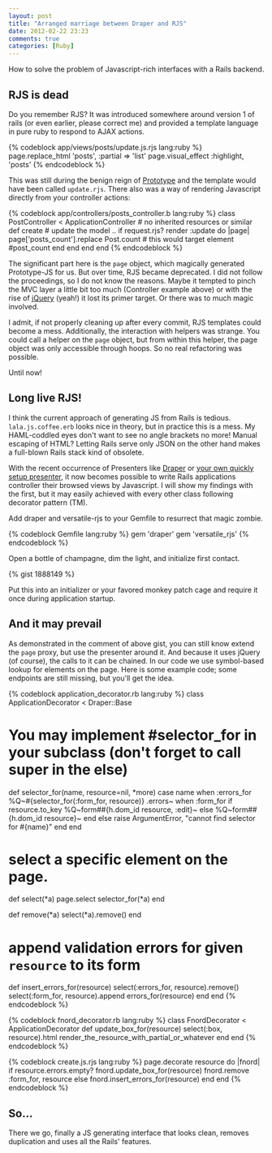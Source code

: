 ```yaml
---
layout: post
title: "Arranged marriage between Draper and RJS"
date: 2012-02-22 23:23
comments: true
categories: [Ruby]
---
```


How to solve the problem of Javascript-rich interfaces with a Rails backend.

<!--more-->

RJS is dead
-----------

Do you remember RJS? It was introduced somewhere around version 1 of rails (or
even earlier, please correct me) and provided a template language in pure ruby
to respond to AJAX actions.


{% codeblock app/views/posts/update.js.rjs lang:ruby %}
page.replace_html 'posts', :partial => 'list'
page.visual_effect :highlight, 'posts'
{% endcodeblock %}

This was still during the benign reign of [Prototype](http://www.prototypejs.org/)
and the template would have been called `update.rjs`. There also was a way of
rendering Javascript directly from your controller actions:

{% codeblock app/controllers/posts_controller.b lang:ruby %}
class PostController < ApplicationController # no inherited resources or similar
  def create
     # update the model ..
     if request.rjs?
       render :update do |page|
         page['posts_count'].replace Post.count # this would target element #post_count
       end
     end
  end
end
{% endcodeblock %}

The significant part here is the `page` object, which magically generated
Prototype-JS for us.  But over time, RJS became deprecated. I did not follow
the proceedings, so I do not know the reasons. Maybe it tempted to pinch the MVC
layer a little bit too much (Controller example above) or with the rise of
[jQuery](http://jquery.com/) (yeah!) it lost its primer target. Or there was to 
much magic involved.

I admit, if not properly cleaning up after every commit, RJS templates could
become a mess. Additionally, the interaction with helpers was strange. You
could call a helper on the `page` object, but from within this helper, the page
object was only accessible through hoops. So no real refactoring was possible.

Until now!

Long live RJS!
--------------

I think the current approach of generating JS from Rails is tedious.
`lala.js.coffee.erb` looks nice in theory, but in practice this is a mess. My
HAML-coddled eyes don't want to see no angle brackets no more! Manual escaping of HTML?
Letting Rails serve only JSON on the other hand makes a full-blown Rails stack kind of
obsolete.

With the recent occurrence of Presenters like [Draper](https://github.com/jcasimir/draper) or [your own quickly setup presenter](http://railscasts.com/episodes/287-presenters-from-scratch), it now becomes possible to write Rails applications controller their browsed views by Javascript. I will show my findings with the first, but it may easily achieved with every other class following decorator pattern (TM).


Add draper and versatile-rjs to your Gemfile to resurrect that magic zombie.

{% codeblock Gemfile lang:ruby %}
gem 'draper'
gem 'versatile_rjs'
{% endcodeblock %}

Open a bottle of champagne, dim the light, and initialize first contact.

{% gist 1888149 %}

Put this into an initializer or your favored monkey patch cage and require it
once during application startup.

And it may prevail
------------------

As demonstrated in the comment of above gist, you can still know extend the
`page` proxy, but use the presenter around it. And because it uses jQuery (of
course), the calls to it can be chained. In our code we use symbol-based
lookup for elements on the page. Here is some example code; some endpoints are
still missing, but you'll get the idea.
 


{% codeblock application_decorator.rb lang:ruby %}
class ApplicationDecorator < Draper::Base
  # You may implement #selector_for in your subclass (don't forget to call super in the else)
  def selector_for(name, resource=nil, *more)
    case name
    when :errors_for
      %Q~#{selector_for(:form_for, resource)} .errors~
    when :form_for
      if resource.to_key
        %Q~form##{h.dom_id resource, :edit}~
      else
        %Q~form##{h.dom_id resource}~
      end
    else
      raise ArgumentError, "cannot find selector for #{name}"
    end
  end

  # select a specific element on the page.
  def select(*a)
    page.select selector_for(*a)
  end

  def remove(*a)
    select(*a).remove()
  end

  # append validation errors for given `resource` to its form
  def insert_errors_for(resource)
    select(:errors_for, resource).remove()
    select(:form_for, resource).append errors_for(resource)
  end
end
{% endcodeblock %}

{% codeblock fnord_decorator.rb lang:ruby %}
class FnordDecorator < ApplicationDecorator
  def update_box_for(resource)
    select(:box, resource).html render_the_resource_with_partial_or_whatever
  end
end
{% endcodeblock %}

{% codeblock create.js.rjs lang:ruby %}
page.decorate resource do |fnord|
  if resource.errors.empty?
    fnord.update_box_for(resource)
    fnord.remove :form_for, resource
  else
    fnord.insert_errors_for(resource)
  end
end
{% endcodeblock %}

So...
-----

There we go, finally a JS generating interface that looks clean, removes
duplication and uses all the Rails' features.
